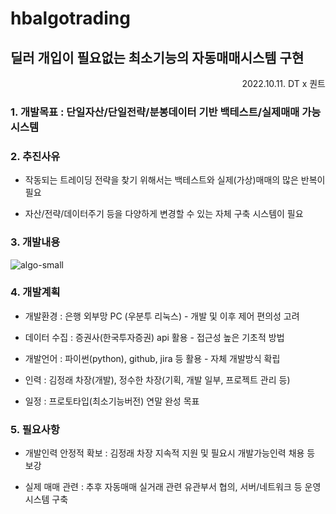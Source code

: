 # hbalgotrading


## 딜러 개입이 필요없는 최소기능의 자동매매시스템 구현

<p style="text-align: right">
2022.10.11. DT x 퀀트</p>



### 1. 개발목표 : 단일자산/단일전략/분봉데이터 기반 백테스트/실제매매 가능 시스템


### 2. 추진사유



* 작동되는 트레이딩 전략을 찾기 위해서는 백테스트와 실제(가상)매매의 많은 반복이 필요


* 자산/전략/데이터주기 등을 다양하게 변경할 수 있는 자체 구축 시스템이 필요

### 3. 개발내용
![algo-small](https://user-images.githubusercontent.com/19812675/195486362-45e69ffc-f9af-4d5c-88ed-b9b8c0ddc660.jpg)

### 4. 개발계획



* 개발환경 : 은행 외부망 PC (우분투 리눅스) - 개발 및 이후 제어 편의성 고려


* 데이터 수집 : 증권사(한국투자증권) api 활용 - 접근성 높은 기초적 방법


* 개발언어 : 파이썬(python), github, jira 등 활용 - 자체 개발방식 확립


* 인력 : 김정래 차장(개발), 정수한 차장(기획, 개발 일부, 프로젝트 관리 등)


* 일정 : 프로토타입(최소기능버전) 연말 완성 목표

### 5. 필요사항



* 개발인력 안정적 확보 : 김정래 차장 지속적 지원 및 필요시 개발가능인력 채용 등 보강


* 실제 매매 관련 : 추후 자동매매 실거래 관련 유관부서 협의, 서버/네트워크 등 운영 시스템 구축
